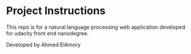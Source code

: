 # Project Instructions

This repo is for a natural language processing web application developed for udacity front end nanodegree.

Developed by Ahmed ElAmory